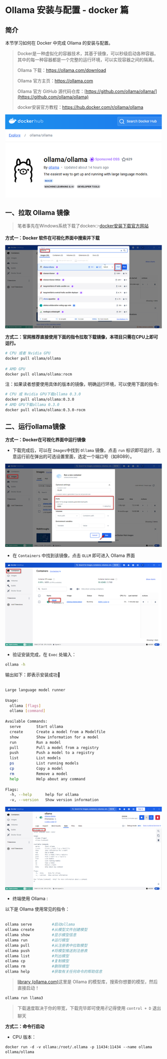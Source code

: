 # Ollama 安装与配置 - docker 篇

## 简介

本节学习如何在 Docker 中完成 Ollama 的安装与配置。

> Docker是一种虚拟化的容器技术，其基于镜像，可以秒级启动各种容器。其中的每一种容器都是一个完整的运行环境，可以实现容器之间的隔离。
>
> Ollama 下载：https://ollama.com/download
> 
> Ollama 官方主页：https://ollama.com
> 
> Ollama 官方 GitHub 源代码仓库：[https://github.com/ollama/ollama/](https://github.com/ollama/ollama)
> 
> docker安装官方教程：https://hub.docker.com/r/ollama/ollama

![](../images/C2-4-1.png)

## 一、拉取 Ollama 镜像

> 笔者事先在Windows系统下载了docker👉[docker安装下载官方网站](https://docs.docker.com/desktop/install/windows-install/)

**方式一：Docker 软件在可视化界面中搜索并下载**

![](../images/C2-4-2.png)

**方式二：官网推荐直接使用下面的指令拉取下载镜像，本项目只需在CPU上即可运行。**

```bash
# CPU 或者 Nvidia GPU 
docker pull ollama/ollama

# AMD GPU
docker pull ollama/ollama:rocm
```

注：如果读者想要使用具体的版本的镜像，明确运行环境，可以使用下面的指令:

```bash
# CPU 或 Nvidia GPU下载ollama 0.3.0
docker pull ollama/ollama:0.3.0
# AMD GPU下载ollama 0.3.0
docker pull ollama/ollama:0.3.0-rocm
```

## 二、运行ollama镜像

**方式一：Docker在可视化界面中运行镜像**

- 下载完成后，可以在 `Images`中找到 `Ollama` 镜像，点击 `run` 标识即可运行，注意运行前在弹出的可选设置里面，选定一个端口号（如8089）。

![](../images/C2-4-3.png)

- 在 `Containers` 中找到该镜像，点击 `OLLM` 即可进入 Ollama 界面

![img](../images/C2-4-4.png)

- 验证安装完成，在 `Exec` 处输入：

```bash
ollama -h
```

输出如下：即表示安装成功🎉

```bash

Large language model runner

Usage:
  ollama [flags]
  ollama [command]

Available Commands:
  serve       Start ollama
  create      Create a model from a Modelfile
  show        Show information for a model
  run         Run a model
  pull        Pull a model from a registry
  push        Push a model to a registry
  list        List models
  ps          List running models
  cp          Copy a model
  rm          Remove a model
  help        Help about any command

Flags:
  -h, --help      help for ollama
  -v, --version   Show version information
```

![img](../images/C2-4-5.png)

- 终端使用 Ollama :

以下是 Ollama 使用常见的指令：

```bash

ollama serve         #启动ollama
ollama create        #从模型文件创建模型
ollama show          #显示模型信息
ollama run           #运行模型
ollama pull          #从注册表中拉取模型
ollama push          #将模型推送到注册表
ollama list          #列出模型
ollama cp            #复制模型
ollama rm            #删除模型
ollama help          #获取有关任何命令的帮助信息
```

> [library (ollama.com)](https://ollama.com/library)这里是 Ollama 的模型库，搜索你想要的模型，然后直接启动！

```bash
ollama run llama3
```

> 下载速度取决于你的带宽，下载完毕即可使用✌记得使用 `control + D` 退出聊天

**方式二：命令行启动**

- CPU 版本：

```shell
docker run -d -v ollama:/root/.ollama -p 11434:11434 --name ollama ollama/ollama
```

